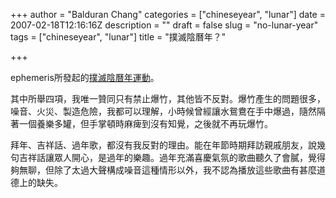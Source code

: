+++
author = "Balduran Chang"
categories = ["chineseyear", "lunar"]
date = 2007-02-18T12:16:16Z
description = ""
draft = false
slug = "no-lunar-year"
tags = ["chineseyear", "lunar"]
title = "撲滅陰曆年？"

+++


ephemeris所發起的[撲滅陰曆年運動](http://mt.leafportal.org/archives/cat_no_lunar_new_year.html ":: ephemeris ::撲滅陰曆年運動")。

其中所舉四項，我唯一贊同只有禁止爆竹，其他皆不反對。爆竹產生的問題很多，噪音、火災、製造危險，我都可以理解，小時候曾經讓水鴛鴦在手中爆過，隨然隔著一個養樂多罐，但手掌頓時麻痺到沒有知覺，之後就不再玩爆竹。

拜年、吉祥話、過年歌，都沒有我反對的理由。能在年節時期拜訪親戚朋友，說幾句吉祥話讓眾人開心，是過年的樂趣。過年充滿喜慶氣氛的歌曲聽久了會膩，覺得夠無聊，但除了太過大聲構成噪音這種情形以外，我不認為播放這些歌曲有甚麼道德上的缺失。

